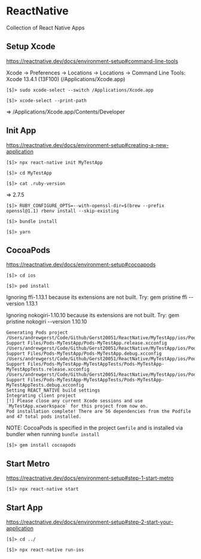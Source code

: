 # ReactNative

Collection of React Native Apps

## Setup Xcode

https://reactnative.dev/docs/environment-setup#command-line-tools

Xcode → Preferences → Locations → Locations → Command Line Tools: Xcode 13.4.1 (13F100) (/Applications/Xcode.app)

`[$]> sudo xcode-select --switch /Applications/Xcode.app`

`[$]> xcode-select --print-path`

=> /Applications/Xcode.app/Contents/Developer

## Init App

https://reactnative.dev/docs/environment-setup#creating-a-new-application

`[$]> npx react-native init MyTestApp`

`[$]> cd MyTestApp`

`[$]> cat .ruby-version`

=> 2.7.5

`[$]> RUBY_CONFIGURE_OPTS=--with-openssl-dir=$(brew --prefix openssl@1.1) rbenv install --skip-existing`

`[$]> bundle install`

`[$]> yarn`

## CocoaPods

https://reactnative.dev/docs/environment-setup#cocoapods

`[$]> cd ios`

`[$]> pod install`

Ignoring ffi-1.13.1 because its extensions are not built. Try: gem pristine ffi --version 1.13.1

Ignoring nokogiri-1.10.10 because its extensions are not built. Try: gem pristine nokogiri --version 1.10.10

```
Generating Pods project
/Users/andrewgerst/Code/Github/Gerst20051/ReactNative/MyTestApp/ios/Pods/Target Support Files/Pods-MyTestApp/Pods-MyTestApp.release.xcconfig
/Users/andrewgerst/Code/Github/Gerst20051/ReactNative/MyTestApp/ios/Pods/Target Support Files/Pods-MyTestApp/Pods-MyTestApp.debug.xcconfig
/Users/andrewgerst/Code/Github/Gerst20051/ReactNative/MyTestApp/ios/Pods/Target Support Files/Pods-MyTestApp-MyTestAppTests/Pods-MyTestApp-MyTestAppTests.release.xcconfig
/Users/andrewgerst/Code/Github/Gerst20051/ReactNative/MyTestApp/ios/Pods/Target Support Files/Pods-MyTestApp-MyTestAppTests/Pods-MyTestApp-MyTestAppTests.debug.xcconfig
Setting REACT_NATIVE build settings
Integrating client project
[!] Please close any current Xcode sessions and use `MyTestApp.xcworkspace` for this project from now on.
Pod installation complete! There are 56 dependencies from the Podfile and 47 total pods installed.
```

NOTE: CocoaPods is specified in the project `Gemfile` and is installed via bundler when running `bundle install`

`[$]> gem install cocoapods`

## Start Metro

https://reactnative.dev/docs/environment-setup#step-1-start-metro

`[$]> npx react-native start`

## Start App

https://reactnative.dev/docs/environment-setup#step-2-start-your-application

`[$]> cd ../`

`[$]> npx react-native run-ios`
